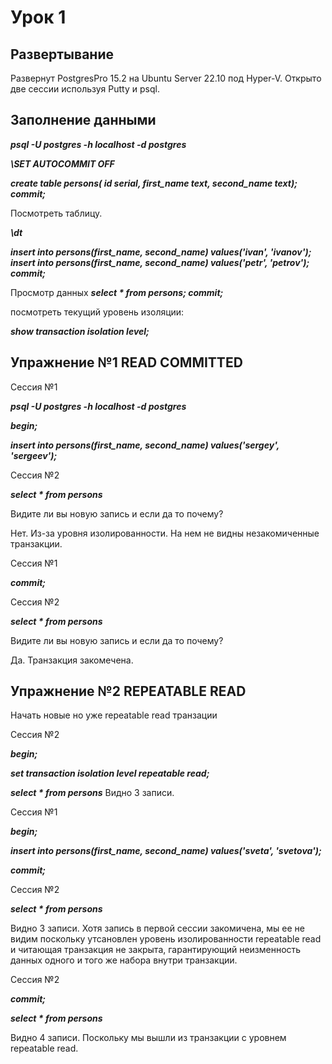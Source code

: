 # Урок 1
## Развертывание 
Развернут PostgresPro 15.2 на Ubuntu Server 22.10 под Hyper-V.
Открыто две сессии используя Putty и psql. 
## Заполнение данными
***psql -U postgres -h localhost -d postgres***

***\SET AUTOCOMMIT OFF***

***create table persons(
    id serial, 
    first_name text, 
    second_name text);
    commit;***

Посмотреть таблицу.

***\dt***

 
 ***insert into persons(first_name, second_name) values('ivan', 'ivanov'); 
 insert into persons(first_name, second_name) values('petr', 'petrov'); 
 commit;***

Просмотр данных
***select * from persons; commit;***

посмотреть текущий уровень изоляции: 

***show transaction isolation level;***

## Упражнение №1 READ COMMITTED
Сессия №1

***psql -U postgres -h localhost -d postgres***

***begin;***

***insert into persons(first_name, second_name) values('sergey', 'sergeev');***

Сессия №2

***select * from persons***

Видите ли вы новую запись и если да то почему?

Нет. Из-за уровня изолированности. На нем не видны незакомиченные транзакции.

Сессия №1

***commit;***

Сессия №2

***select * from persons***

Видите ли вы новую запись и если да то почему?

Да. Транзакция закомечена.

## Упражнение №2 REPEATABLE READ

Начать новые но уже repeatable read транзации

Сессия №2

***begin;***

***set transaction isolation level repeatable read;***

***select * from persons***
Видно 3 записи.

Сессия №1

***begin;***

***insert into persons(first_name, second_name) values('sveta', 'svetova');***

***commit;***

Сессия №2

***select * from persons***

Видно 3 записи.
Хотя запись в первой сессии закомичена, мы ее не видим поскольку утсановлен уровень изолированности repeatable read и читающая транзакция не закрыта, гарантирующий неизменность данных одного и того же набора внутри транзакции.

Сессия №2

***commit;***

***select * from persons***

Видно 4 записи. Поскольку мы вышли из транзакции с уровнем repeatable read.

